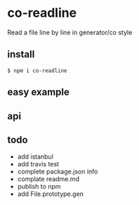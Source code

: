 # co-readline

Read a file line by line in generator/co style

## install

`$ npm i co-readline`

## easy example

## api



## todo

* add istanbul
* add travis test
* complete package.json info
* complate readme.md
* publish to npm
* add File.prototype.gen